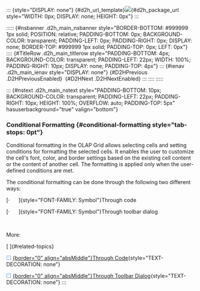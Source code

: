::: {style="DISPLAY: none"}
[](ms-xhelp:///?Id=d2h_url_template){#d2h_url_template}![](!package_url!){#d2h_package_url style="WIDTH: 0px; DISPLAY: none; HEIGHT: 0px"}
:::

::::: {#nsbanner .d2h_main_nsbanner style="BORDER-BOTTOM: #999999 1px solid; POSITION: relative; PADDING-BOTTOM: 0px; BACKGROUND-COLOR: transparent; PADDING-LEFT: 0px; PADDING-RIGHT: 0px; DISPLAY: none; BORDER-TOP: #999999 1px solid; PADDING-TOP: 0px; LEFT: 0px"}
:::: {#TitleRow .d2h_main_titlerow style="PADDING-BOTTOM: 4px; BACKGROUND-COLOR: transparent; PADDING-LEFT: 22px; WIDTH: 100%; PADDING-RIGHT: 10px; DISPLAY: none; PADDING-TOP: 4px"}
::: {#ienav .d2h_main_ienav style="DISPLAY: none"}
[](ms-xhelp:///?Id=30118350-8e6b-4eea-b281-0e0afb9f118b){#D2HPrevious .D2HPreviousEnabled}  [](ms-xhelp:///?Id=79f846c3-465b-47ef-9dd4-ffb38ea9f483){#D2HNext .D2HNextEnabled}
:::
::::
:::::

::: {#nstext .d2h_main_nstext style="PADDING-BOTTOM: 10px; BACKGROUND-COLOR: transparent; PADDING-LEFT: 22px; PADDING-RIGHT: 10px; HEIGHT: 100%; OVERFLOW: auto; PADDING-TOP: 5px" hasuserbackground="true" valign="bottom"}
### Conditional Formatting {#conditional-formatting style="tab-stops: 0pt"}

Conditional formatting in the OLAP Grid allows selecting cells and setting conditions for formatting the selected cells. It enables the user to customize the cell's font, color, and border settings based on the existing cell content or the content of another cell. The formatting is applied only when the user-defined conditions are met.

The conditional formatting can be done through the following two different ways:

[·      ]{style="FONT-FAMILY: Symbol"}Through code

[·      ]{style="FONT-FAMILY: Symbol"}Through toolbar dialog

 

More:

[ ]{#related-topics}

[![](button.gif){border="0" align="absMiddle"}Through Code](ms-xhelp:///?Id=62b0906e-5ae0-41eb-9c4c-b0fad535ada8){style="TEXT-DECORATION: none"}

[![](button.gif){border="0" align="absMiddle"}Through Toolbar Dialog](ms-xhelp:///?Id=c705416c-c415-4301-86d8-eff6e30d28e5){style="TEXT-DECORATION: none"}
:::
